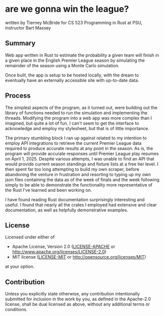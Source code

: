 # are we gonna win the league?
written by Tierney McBride
for CS 523 Programming in Rust at PSU, instructor Bart Massey

## Summary
Web app written in Rust to estimate the probability a given team
will finish in a given place in the English Premier League season
by simulating the remainder of the season using a Monte Carlo simulation.

Once built, the app is setup to be hosted locally, with the dream to eventually have an externally accessible site with up-to-date data.

## Process
The simplest aspects of the program, as it turned out, were building out the library of functions needed to run the simulation and implementing the threads. Modifying the program into a web app was more complex than I imagined, but quite a lot of fun. I can't seem to get the interface to acknowledge and employ my stylesheet, but that is of little importance.

The primary stumbling block I ran up against related to my intention to employ API integrations to retrieve the current Premier League data required to produce accurate results at any point in the season. As is, the program will provide accurate responses until Premier League play resumes on April 1, 2025. Despite various attempts, I was unable to find an API that would provide current season standings and fixture lists at a free tier level. I then spent far too long attempting to build my own scraper, before abandoning the venture in frustration and resorting to typing up my own json files containing the data as of the week of finals and the week following simply to be able to demonstrate the functionality more representative of the Rust I've learned and been working on.

I have found reading Rust documentation surprisingly interesting and useful. I found that nearly all the crates I employed had extensive and clear documentation, as well as helpfully demonstrative examples.

## License

Licensed under either of

 * Apache License, Version 2.0
   ([LICENSE-APACHE](LICENSE-APACHE) or http://www.apache.org/licenses/LICENSE-2.0)
 * MIT license
   ([LICENSE-MIT](LICENSE-MIT) or http://opensource.org/licenses/MIT)

at your option.

## Contribution

Unless you explicitly state otherwise, any contribution intentionally submitted
for inclusion in the work by you, as defined in the Apache-2.0 license, shall be
dual licensed as above, without any additional terms or conditions.
